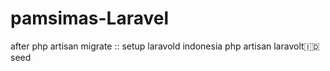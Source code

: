 # pamsimas-Laravel

after php artisan migrate :: setup laravold indonesia
php artisan laravolt:indonesia:seed
